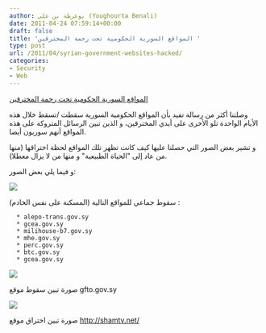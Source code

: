 ```yaml
---
author: يوغرطة بن علي (Youghourta Benali)
date: 2011-04-24 07:59:14+00:00
draft: false
title: 'المواقع السورية الحكومية تحت رحمة المخترقين '
type: post
url: /2011/04/syrian-government-websites-hacked/
categories:
- Security
- Web
---
```


[المواقع السورية الحكومية تحت رحمة المخترقين](https://www.it-scoop.com/2011/04/syrian-government-websites-hacked/)


وصلتنا أكثر من رسالة تفيد بأن المواقع الحكومية السورية سقطت /تسقط خلال هذه الأيام الواحدة تلو الأخرى على أيدي المخترقين، و الذين تبين الرسائل المتروكة على هذه المواقع أنهم سوريون أيضا.

و تشير بعض الصور التي حصلنا عليها كيف كانت تظهر تلك المواقع لحظة اختراقها (منها من عاد إلى "الحياة الطبيعية" و منها من لا يزال معطلا).

و فيما يلي بعض الصور:

[![](https://www.it-scoop.com/wp-content/uploads/2011/04/ddosed.png)
](https://www.it-scoop.com/2011/04/syrian-government-websites-hacked/)

سقوط جماعي للمواقع التالية (المسكنة على نفس الخادم) :



	  * alepo-trans.gov.sy
	  * gcea.gov.sy
	  * milihouse-b7.gov.sy
	  * mhe.gov.sy
	  * perc.gov.sy
	  * btc.gov.sy
	  * gcea.gov.sy

[![](https://www.it-scoop.com/wp-content/uploads/2011/04/GFTO.png)
](https://www.it-scoop.com/2011/04/syrian-government-websites-hacked/)

صورة تبين سقوط موقع gfto.gov.sy



[![](https://www.it-scoop.com/wp-content/uploads/2011/04/ShameTV.jpg)
](https://www.it-scoop.com/2011/04/syrian-government-websites-hacked/)

صورة تبين اختراق موقع http://shamtv.net/



